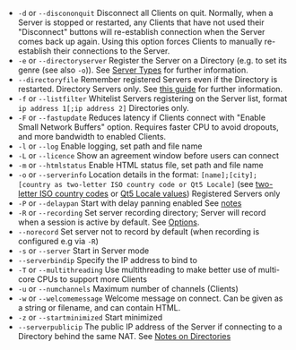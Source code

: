 - `-d` or `--discononquit` Disconnect all Clients on quit. Normally, when a Server is stopped or restarted, any Clients that have not used their "Disconnect" buttons will re-establish connection when the Server comes back up again. Using this option forces Clients to manually re-establish their connections to the Server.
- `-e` or `--directoryserver` Register the Server on a Directory (e.g. to set its genre (see also `-o`)). See [Server Types](#server-types) for further information.
- `--directoryfile` Remember registered Servers even if the Directory is restarted. Directory Servers only. See [this guide](Directories) for further information.
- `-f` or `--listfilter` Whitelist Servers registering on the Server list, format `ip address 1[;ip address 2]` Directories only.
- `-F` or `--fastupdate` Reduces latency if Clients connect with "Enable Small Network Buffers" option. Requires faster CPU to avoid dropouts, and more bandwidth to enabled Clients.
- `-l` or `--log` Enable logging, set path and file name
- `-L` or `--licence` Show an agreement window before users can connect
- `-m` or `--htmlstatus` Enable HTML status file, set path and file name
- `-o` or `--serverinfo` Location details in the format: `[name];[city];[country as two-letter ISO country code or Qt5 Locale]` (see [two-letter ISO country codes](https://en.wikipedia.org/wiki/ISO_3166-1_alpha-2#Officially_assigned_code_elements) or [Qt5 Locale values](https://doc.qt.io/qt-5/qlocale.html#Country-enum)) Registered Servers only
- `-P` or `--delaypan` Start with delay panning enabled See [notes](#delay-panning)
- `-R` or `--recording` Set server recording directory; Server will record when a session is active by default. See [Options](#options).
- `--norecord` Set server not to record by default (when recording is configured e.g via `-R`)
- `-s` or `--server` Start in Server mode
- `--serverbindip` Specify the IP address to bind to
- `-T` or `--multithreading` Use multithreading to make better use of multi-core CPUs to support more Clients
- `-u` or `--numchannels` Maximum number of channels (Clients)
- `-w` or `--welcomemessage` Welcome message on connect. Can be given as a string or filename, and can contain HTML.
- `-z` or `--startminimized` Start minimized
- `--serverpublicip` The public IP address of the Server if connecting to a Directory behind the same NAT. See [Notes on Directories](Directories#points-to-note-about-directories)
